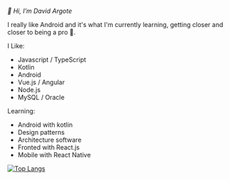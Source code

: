 *👋 Hi, I’m David Argote*

I really like Android and it's what I'm currently learning, getting closer and closer to being a pro 🤣.

I Like:
- Javascript / TypeScript
- Kotlin
- Android
- Vue.js / Angular
- Node.js
- MySQL / Oracle

Learning:
- Android with kotlin
- Design patterns
- Architecture software
- Fronted with React.js
- Mobile with React Native

[![Top Langs](https://github-readme-stats.vercel.app/api/top-langs/?username=argote-dev)]()
